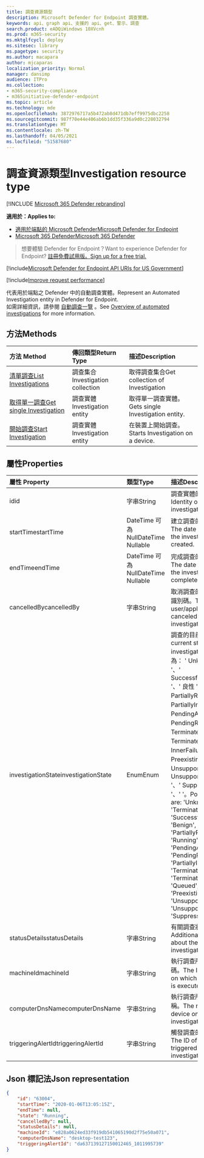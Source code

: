 ```yaml
---
title: 調查資源類型
description: Microsoft Defender for Endpoint 調查實體。
keywords: api、graph api、支援的 api、get、警示、調查
search.product: eADQiWindows 10XVcnh
ms.prod: m365-security
ms.mktglfcycl: deploy
ms.sitesec: library
ms.pagetype: security
ms.author: macapara
author: mjcaparas
localization_priority: Normal
manager: dansimp
audience: ITPro
ms.collection:
- m365-security-compliance
- m365initiative-defender-endpoint
ms.topic: article
ms.technology: mde
ms.openlocfilehash: 3872976717a5b472ab8d471db7eff9975dbc2258
ms.sourcegitcommit: 987f70e44e406ab6b1dd35f336a9d0c228032794
ms.translationtype: MT
ms.contentlocale: zh-TW
ms.lasthandoff: 04/05/2021
ms.locfileid: "51587680"
---
```

# <a name="investigation-resource-type"></a><span data-ttu-id="558ea-104">調查資源類型</span><span class="sxs-lookup"><span data-stu-id="558ea-104">Investigation resource type</span></span>

[!INCLUDE [Microsoft 365 Defender rebranding](../../includes/microsoft-defender.md)]

<span data-ttu-id="558ea-105">**適用於：**</span><span class="sxs-lookup"><span data-stu-id="558ea-105">**Applies to:**</span></span>
- [<span data-ttu-id="558ea-106">適用於端點的 Microsoft Defender</span><span class="sxs-lookup"><span data-stu-id="558ea-106">Microsoft Defender for Endpoint</span></span>](https://go.microsoft.com/fwlink/p/?linkid=2154037)
- [<span data-ttu-id="558ea-107">Microsoft 365 Defender</span><span class="sxs-lookup"><span data-stu-id="558ea-107">Microsoft 365 Defender</span></span>](https://go.microsoft.com/fwlink/?linkid=2118804)

> <span data-ttu-id="558ea-108">想要體驗 Defender for Endpoint？</span><span class="sxs-lookup"><span data-stu-id="558ea-108">Want to experience Defender for Endpoint?</span></span> [<span data-ttu-id="558ea-109">註冊免費試用版。</span><span class="sxs-lookup"><span data-stu-id="558ea-109">Sign up for a free trial.</span></span>](https://www.microsoft.com/microsoft-365/windows/microsoft-defender-atp?ocid=docs-wdatp-exposedapis-abovefoldlink) 

[!include[Microsoft Defender for Endpoint API URIs for US Government](../../includes/microsoft-defender-api-usgov.md)]

[!include[Improve request performance](../../includes/improve-request-performance.md)]

<span data-ttu-id="558ea-110">代表用於端點之 Defender 中的自動調查實體。</span><span class="sxs-lookup"><span data-stu-id="558ea-110">Represent an Automated Investigation entity in Defender for Endpoint.</span></span>
<br> <span data-ttu-id="558ea-111">如需詳細資訊，請參閱 [自動調查一覽](automated-investigations.md) 。</span><span class="sxs-lookup"><span data-stu-id="558ea-111">See [Overview of automated investigations](automated-investigations.md) for more information.</span></span>

## <a name="methods"></a><span data-ttu-id="558ea-112">方法</span><span class="sxs-lookup"><span data-stu-id="558ea-112">Methods</span></span>
<span data-ttu-id="558ea-113">方法	</span><span class="sxs-lookup"><span data-stu-id="558ea-113">Method</span></span>|<span data-ttu-id="558ea-114">傳回類型</span><span class="sxs-lookup"><span data-stu-id="558ea-114">Return Type</span></span> |<span data-ttu-id="558ea-115">描述</span><span class="sxs-lookup"><span data-stu-id="558ea-115">Description</span></span>
:---|:---|:---
[<span data-ttu-id="558ea-116">清單調查</span><span class="sxs-lookup"><span data-stu-id="558ea-116">List Investigations</span></span>](get-investigation-collection.md) | <span data-ttu-id="558ea-117">調查集合</span><span class="sxs-lookup"><span data-stu-id="558ea-117">Investigation collection</span></span> | <span data-ttu-id="558ea-118">取得調查集合</span><span class="sxs-lookup"><span data-stu-id="558ea-118">Get collection of Investigation</span></span>
[<span data-ttu-id="558ea-119">取得單一調查</span><span class="sxs-lookup"><span data-stu-id="558ea-119">Get single Investigation</span></span>](get-investigation-object.md) | <span data-ttu-id="558ea-120">調查實體</span><span class="sxs-lookup"><span data-stu-id="558ea-120">Investigation entity</span></span> | <span data-ttu-id="558ea-121">取得單一調查實體。</span><span class="sxs-lookup"><span data-stu-id="558ea-121">Gets single Investigation entity.</span></span>
[<span data-ttu-id="558ea-122">開始調查</span><span class="sxs-lookup"><span data-stu-id="558ea-122">Start Investigation</span></span>](initiate-autoir-investigation.md) | <span data-ttu-id="558ea-123">調查實體</span><span class="sxs-lookup"><span data-stu-id="558ea-123">Investigation entity</span></span> | <span data-ttu-id="558ea-124">在裝置上開始調查。</span><span class="sxs-lookup"><span data-stu-id="558ea-124">Starts Investigation on a device.</span></span>


## <a name="properties"></a><span data-ttu-id="558ea-125">屬性</span><span class="sxs-lookup"><span data-stu-id="558ea-125">Properties</span></span>
<span data-ttu-id="558ea-126">屬性	</span><span class="sxs-lookup"><span data-stu-id="558ea-126">Property</span></span> |  <span data-ttu-id="558ea-127">類型</span><span class="sxs-lookup"><span data-stu-id="558ea-127">Type</span></span>    |   <span data-ttu-id="558ea-128">描述</span><span class="sxs-lookup"><span data-stu-id="558ea-128">Description</span></span>
:---|:---|:---
<span data-ttu-id="558ea-129">id</span><span class="sxs-lookup"><span data-stu-id="558ea-129">id</span></span> | <span data-ttu-id="558ea-130">字串</span><span class="sxs-lookup"><span data-stu-id="558ea-130">String</span></span> | <span data-ttu-id="558ea-131">調查實體的身分識別。</span><span class="sxs-lookup"><span data-stu-id="558ea-131">Identity of the investigation entity.</span></span> 
<span data-ttu-id="558ea-132">startTime</span><span class="sxs-lookup"><span data-stu-id="558ea-132">startTime</span></span> | <span data-ttu-id="558ea-133">DateTime 可為 Null</span><span class="sxs-lookup"><span data-stu-id="558ea-133">DateTime Nullable</span></span> | <span data-ttu-id="558ea-134">建立調查的日期和時間。</span><span class="sxs-lookup"><span data-stu-id="558ea-134">The date and time when the investigation was created.</span></span> 
<span data-ttu-id="558ea-135">endTime</span><span class="sxs-lookup"><span data-stu-id="558ea-135">endTime</span></span> | <span data-ttu-id="558ea-136">DateTime 可為 Null</span><span class="sxs-lookup"><span data-stu-id="558ea-136">DateTime Nullable</span></span> | <span data-ttu-id="558ea-137">完成調查的日期和時間。</span><span class="sxs-lookup"><span data-stu-id="558ea-137">The date and time when the investigation was completed.</span></span> 
<span data-ttu-id="558ea-138">cancelledBy</span><span class="sxs-lookup"><span data-stu-id="558ea-138">cancelledBy</span></span> | <span data-ttu-id="558ea-139">字串</span><span class="sxs-lookup"><span data-stu-id="558ea-139">String</span></span> | <span data-ttu-id="558ea-140">取消調查的使用者/應用程式識別碼。</span><span class="sxs-lookup"><span data-stu-id="558ea-140">The ID of the user/application that canceled that investigation.</span></span> 
<span data-ttu-id="558ea-141">investigationState</span><span class="sxs-lookup"><span data-stu-id="558ea-141">investigationState</span></span> | <span data-ttu-id="558ea-142">Enum</span><span class="sxs-lookup"><span data-stu-id="558ea-142">Enum</span></span> | <span data-ttu-id="558ea-143">調查的目前狀態。</span><span class="sxs-lookup"><span data-stu-id="558ea-143">The current state of the investigation.</span></span> <span data-ttu-id="558ea-144">可能的值為： ' Unknown '、' 終止 '、' SuccessfullyRemediated '、' 良性 '、' Failed '、' PartiallyRemediated '、' PartiallyInvestigated '、' PendingApproval '、' PendingResource '、' TerminatedByUser '、' TerminatedBySystem '、' InnerFailure '、' PreexistingAlert '、' UnsupportedOs '、' UnsupportedAlertType '、' SuppressedAlert '、' '、' '。</span><span class="sxs-lookup"><span data-stu-id="558ea-144">Possible values are: 'Unknown', 'Terminated', 'SuccessfullyRemediated', 'Benign', 'Failed', 'PartiallyRemediated', 'Running', 'PendingApproval', 'PendingResource', 'PartiallyInvestigated', 'TerminatedByUser', 'TerminatedBySystem', 'Queued', 'InnerFailure', 'PreexistingAlert', 'UnsupportedOs', 'UnsupportedAlertType', 'SuppressedAlert'.</span></span>
<span data-ttu-id="558ea-145">statusDetails</span><span class="sxs-lookup"><span data-stu-id="558ea-145">statusDetails</span></span> | <span data-ttu-id="558ea-146">字串</span><span class="sxs-lookup"><span data-stu-id="558ea-146">String</span></span> | <span data-ttu-id="558ea-147">有關調查狀態的其他資訊。</span><span class="sxs-lookup"><span data-stu-id="558ea-147">Additional information about the state of the investigation.</span></span>
<span data-ttu-id="558ea-148">machineId</span><span class="sxs-lookup"><span data-stu-id="558ea-148">machineId</span></span> | <span data-ttu-id="558ea-149">字串</span><span class="sxs-lookup"><span data-stu-id="558ea-149">String</span></span> | <span data-ttu-id="558ea-150">執行調查所在之裝置的識別碼。</span><span class="sxs-lookup"><span data-stu-id="558ea-150">The ID of the device on which the investigation is executed.</span></span>
<span data-ttu-id="558ea-151">computerDnsName</span><span class="sxs-lookup"><span data-stu-id="558ea-151">computerDnsName</span></span> | <span data-ttu-id="558ea-152">字串</span><span class="sxs-lookup"><span data-stu-id="558ea-152">String</span></span> | <span data-ttu-id="558ea-153">執行調查所在之裝置的名稱。</span><span class="sxs-lookup"><span data-stu-id="558ea-153">The name of the device on which the investigation is executed.</span></span>
<span data-ttu-id="558ea-154">triggeringAlertId</span><span class="sxs-lookup"><span data-stu-id="558ea-154">triggeringAlertId</span></span> | <span data-ttu-id="558ea-155">字串</span><span class="sxs-lookup"><span data-stu-id="558ea-155">String</span></span> | <span data-ttu-id="558ea-156">觸發調查的警示識別碼。</span><span class="sxs-lookup"><span data-stu-id="558ea-156">The ID of the alert that triggered the investigation.</span></span>


## <a name="json-representation"></a><span data-ttu-id="558ea-157">Json 標記法</span><span class="sxs-lookup"><span data-stu-id="558ea-157">Json representation</span></span>

```json
{
    "id": "63004",
    "startTime": "2020-01-06T13:05:15Z",
    "endTime": null,
    "state": "Running",
    "cancelledBy": null,
    "statusDetails": null,
    "machineId": "e828a0624ed33f919db541065190d2f75e50a071",
    "computerDnsName": "desktop-test123",
    "triggeringAlertId": "da637139127150012465_1011995739"
}
```
